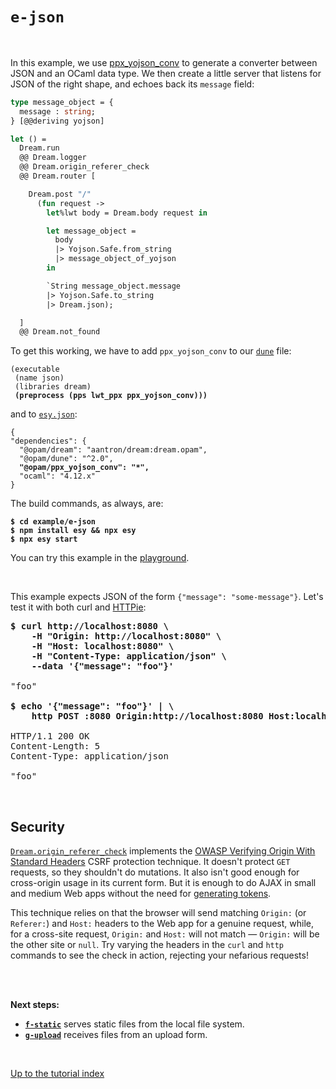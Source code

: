 # `e-json`

<br>

<!-- TODO Add ppx_deriving example. -->

In this example, we use
[ppx_yojson_conv](https://github.com/janestreet/ppx_yojson_conv) to generate a
converter between JSON and an OCaml data type. We then create a little server
that listens for JSON of the right shape, and echoes back its `message` field:

```ocaml
type message_object = {
  message : string;
} [@@deriving yojson]

let () =
  Dream.run
  @@ Dream.logger
  @@ Dream.origin_referer_check
  @@ Dream.router [

    Dream.post "/"
      (fun request ->
        let%lwt body = Dream.body request in

        let message_object =
          body
          |> Yojson.Safe.from_string
          |> message_object_of_yojson
        in

        `String message_object.message
        |> Yojson.Safe.to_string
        |> Dream.json);

  ]
  @@ Dream.not_found
```

To get this working, we have to add `ppx_yojson_conv` to our
[`dune`](https://github.com/aantron/dream/blob/master/example/e-json/dune) file:

<pre><code>(executable
 (name json)
 (libraries dream)
 <b>(preprocess (pps lwt_ppx ppx_yojson_conv)))</b>
</code></pre>

and to
[`esy.json`](https://github.com/aantron/dream/blob/master/example/e-json/esy.json):

<pre><code>{
"dependencies": {
  "@opam/dream": "aantron/dream:dream.opam",
  "@opam/dune": "^2.0",
  <b>"@opam/ppx_yojson_conv": "*",</b>
  "ocaml": "4.12.x"
}
</code></pre>

The build commands, as always, are:

<pre><code><b>$ cd example/e-json</b>
<b>$ npm install esy && npx esy</b>
<b>$ npx esy start</b></code></pre>

You can try this example in the [playground](http://dream.as/e-json).

<br>

This example expects JSON of the form `{"message": "some-message"}`. Let's test
it with both curl and [HTTPie](https://httpie.io/):

<pre><b>$ curl http://localhost:8080 \
    -H "Origin: http://localhost:8080" \
    -H "Host: localhost:8080" \
    -H "Content-Type: application/json" \
    --data '{"message": "foo"}'</b>

"foo"

<b>$ echo '{"message": "foo"}' | \
    http POST :8080 Origin:http://localhost:8080 Host:localhost:8080</b>

HTTP/1.1 200 OK
Content-Length: 5
Content-Type: application/json

"foo"
</pre>

<br>

## Security

[`Dream.origin_referer_check`](https://aantron.github.io/dream/#val-origin_referer_check)
implements the
[OWASP Verifying Origin With Standard Headers](https://cheatsheetseries.owasp.org/cheatsheets/Cross-Site_Request_Forgery_Prevention_Cheat_Sheet.html#verifying-origin-with-standard-headers)
CSRF protection technique. It doesn't protect `GET` requests, so they shouldn't
do mutations. It also isn't good enough for cross-origin usage in its current
form. But it is enough to do AJAX in small and medium Web apps without the need
for [generating tokens](https://aantron.github.io/dream/#csrf-tokens).

This technique relies on that the browser will send matching `Origin:` (or
`Referer:`) and `Host:` headers to the Web app for a genuine request, while,
for a cross-site request, `Origin:` and `Host:` will not match &mdash;
`Origin:` will be the other site or `null`. Try varying the headers in the
`curl` and `http` commands to see the check in action, rejecting your nefarious
requests!

<br>
<br>

**Next steps:**

- [**`f-static`**](../f-static#files) serves static files from the local
  file system.
- [**`g-upload`**](../g-upload#files) receives files from an upload form.

<br>

[Up to the tutorial index](../#readme)

